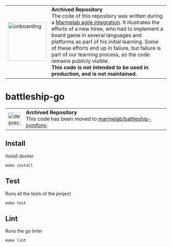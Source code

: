 <table>
        <tr>
            <td><img width="120" src="https://cdnjs.cloudflare.com/ajax/libs/octicons/8.5.0/svg/rocket.svg" alt="onboarding" /></td>
            <td><strong>Archived Repository</strong><br />
            The code of this repository was written during a <a href="https://marmelab.com/blog/2018/09/05/agile-integration.html">Marmelab agile integration</a>. It illustrates the efforts of a new hiree, who had to implement a board game in several languages and platforms as part of his initial learning. Some of these efforts end up in failure, but failure is part of our learning process, so the code remains publicly visible.<br />
        <strong>This code is not intended to be used in production, and is not maintained.</strong>
        </td>
        </tr>
</table>

# battleship-go

<table>
        <tr>
            <td><img width="40" src="https://cdnjs.cloudflare.com/ajax/libs/octicons/8.5.0/svg/stop.svg" alt="deprecated" /></td>
            <td><strong>Archived Repository</strong><br />
            This code has been moved to <a href="https://github.com/marmelab/battleship-symfony">marmelab/battleship-symfony</a>.
        </td>
        </tr>
</table>

## Install

Install docker

```
make install
```

## Test

Runs all the tests of the project

```
make test
```

## Lint

Runs the go linter

```
make lint
```
